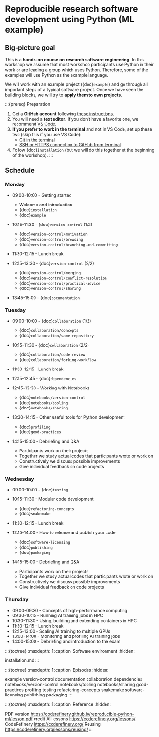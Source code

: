 # Reproducible research software development using Python (ML example)


## Big-picture goal

This is a **hands-on course on research software engineering**. In this
workshop we assume that most workshop participants use Python in their work or
are leading a group which uses Python.  Therefore, some of the examples will use
Python as the example language.

We will work with an example project ({doc}`example`)
and go through all important steps of a typical
software project.  Once we have seen the building blocks, we will try to **apply
them to own projects**.

:::{prereq} Preparation
1. Get a **GitHub account** following [these instructions](https://coderefinery.github.io/installation/github/).
1. You will need a **text editor**. If you don't have a favorite one, we recommend
   [VS Code](https://coderefinery.github.io/installation/vscode/).
1. **If you prefer to work in the terminal** and not in VS Code, set up these two (skip this if you use VS Code):
   - [Git in the terminal](https://coderefinery.github.io/installation/git-in-terminal/)
   - [SSH or HTTPS connection to GitHub from terminal](https://coderefinery.github.io/installation/ssh/)
1. Follow {doc}`installation` (but we will do this together at the beginning of the workshop).
:::


## Schedule

### Monday

- 09:00-10:00 - Getting started
  - Welcome and introduction
  - {doc}`installation`
  - {doc}`example`

- 10:15-11:30 - {doc}`version-control` (1/2)
  - {doc}`version-control/motivation`
  - {doc}`version-control/browsing`
  - {doc}`version-control/branching-and-committing`

- 11:30-12:15 - Lunch break

- 12:15-13:30 - {doc}`version-control` (2/2)
  - {doc}`version-control/merging`
  - {doc}`version-control/conflict-resolution`
  - {doc}`version-control/practical-advice`
  - {doc}`version-control/sharing`

- 13:45-15:00 - {doc}`documentation`


### Tuesday

- 09:00-10:00 - {doc}`collaboration` (1/2)
  - {doc}`collaboration/concepts`
  - {doc}`collaboration/same-repository`

- 10:15-11:30 - {doc}`collaboration` (2/2)
  - {doc}`collaboration/code-review`
  - {doc}`collaboration/forking-workflow`

- 11:30-12:15 - Lunch break

- 12:15-12:45 - {doc}`dependencies`

- 12:45-13:30 - Working with Notebooks
  - {doc}`notebooks/version-control`
  - {doc}`notebooks/tooling`
  - {doc}`notebooks/sharing`

- 13:30-14:15 - Other useful tools for Python development
  - {doc}`profiling`
  - {doc}`good-practices`

- 14:15-15:00 - Debriefing and Q&A
  - Participants work on their projects
  - Together we study actual codes that participants wrote or work on
  - Constructively we discuss possible improvements
  - Give individual feedback on code projects


### Wednesday

- 09:00-10:00 - {doc}`testing`

- 10:15-11:30 - Modular code development
  - {doc}`refactoring-concepts`
  - {doc}`snakemake`

- 11:30-12:15 - Lunch break

- 12:15-14:00 - How to release and publish your code
  - {doc}`software-licensing`
  - {doc}`publishing`
  - {doc}`packaging`

- 14:15-15:00 - Debriefing and Q&A
  - Participants work on their projects
  - Together we study actual codes that participants wrote or work on
  - Constructively we discuss possible improvements
  - Give individual feedback on code projects


### Thursday

- 09:00-09:30 - Concepts of high-performance computing
- 09:30-10:15 - Running AI training jobs in HPC
- 10:30-11:30 - Using, building and extending containers in HPC
- 11:30-12:15 - Lunch break
- 12:15-13:00 - Scaling AI training to multiple GPUs
- 13:00-14:00 - Monitoring and profiling AI training jobs
- 14:00-15:00 - Debriefing and introduction to the exam


:::{toctree}
:maxdepth: 1
:caption: Software environment
:hidden:

installation.md
:::


:::{toctree}
:maxdepth: 1
:caption: Episodes
:hidden:

example
version-control
documentation
collaboration
dependencies
notebooks/version-control
notebooks/tooling
notebooks/sharing
good-practices
profiling
testing
refactoring-concepts
snakemake
software-licensing
publishing
packaging
:::


:::{toctree}
:maxdepth: 1
:caption: Reference
:hidden:

PDF version <https://coderefinery.github.io/reproducible-python-ml/lesson.pdf>
credit
All lessons <https://coderefinery.org/lessons/>
CodeRefinery <https://coderefinery.org/>
Reusing <https://coderefinery.org/lessons/reusing/>
:::
